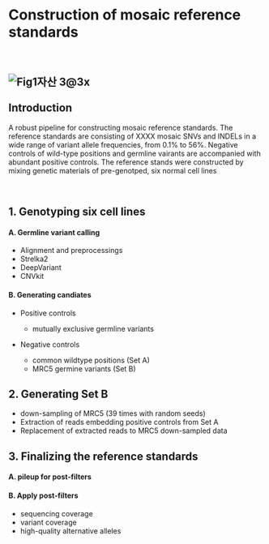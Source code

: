 Construction of mosaic reference standards             
==========================================
<br/>

![Fig1자산 3@3x](https://user-images.githubusercontent.com/77031715/129295890-578a2439-049a-4543-91a2-8b78a8cc7cfe.png)
<br/>
<br/>
Introduction
------------
A robust pipeline for constructing mosaic reference standards. The reference standards are consisting of XXXX mosaic SNVs and INDELs in a wide range of variant allele frequencies, from 0.1% to 56%. Negative controls of wild-type positions and germline vairants are accompanied with abundant positive controls. The reference stands were constructed by mixing genetic materials of pre-genotped, six normal cell lines 
<br/>
   
   
<br/>

## 1. Genotyping six cell lines

#### A. Germline variant calling

  - Alignment and preprocessings
  - Strelka2 
  - DeepVariant 
  - CNVkit   
  
#### B. Generating candiates 

  - Positive controls 
    + mutually exclusive germline variants    
    
  - Negative controls   
    + common wildtype positions (Set A)   
    + MRC5 germine variants (Set B)   
    
## 2. Generating Set B 

  - down-sampling of MRC5 (39 times with random seeds) 
  - Extraction of reads embedding positive controls from Set A
  - Replacement of extracted reads to MRC5 down-sampled data

## 3. Finalizing the reference standards

#### A. pileup for post-filters

#### B. Apply post-filters

  - sequencing coverage
  - variant coverage
  - high-quality alternative alleles

    
    
    
